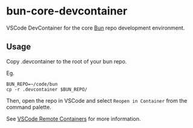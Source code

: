 # bun-core-devcontainer
VSCode DevContainer for the core [Bun](https://github.com/oven-sh/bun) repo development environment.

## Usage

Copy .devcontainer to the root of your bun repo.

Eg.
```
BUN_REPO=~/code/bun
cp -r .devcontainer $BUN_REPO/
```

Then, open the repo in VSCode and select `Reopen in Container` from the command palette.

See [VSCode Remote Containers](https://code.visualstudio.com/docs/remote/containers) for more information.
